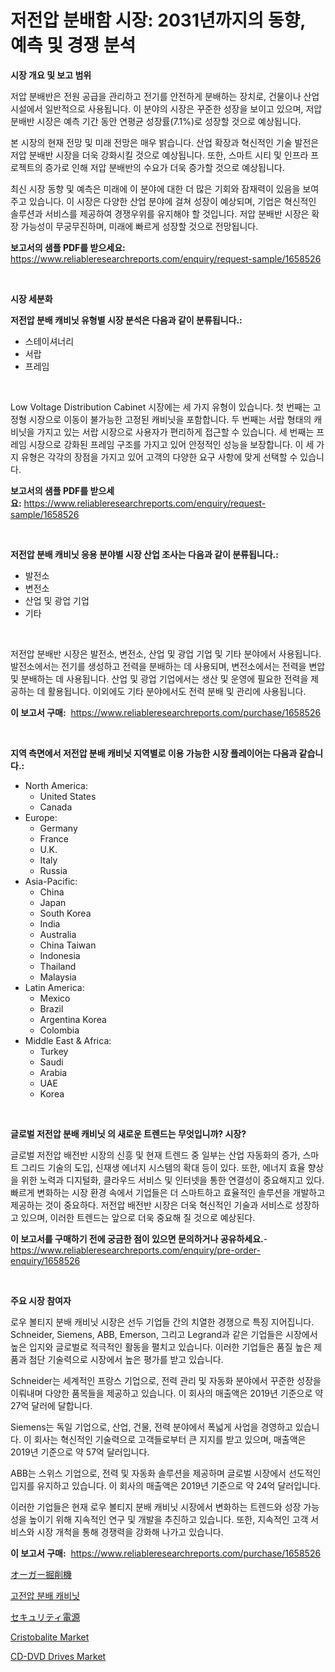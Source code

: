 <p><h1>저전압 분배함 시장: 2031년까지의 동향, 예측 및 경쟁 분석</h1></p><p><strong>시장 개요 및 보고 범위</strong></p>
<p><p>저압 분배반은 전원 공급을 관리하고 전기를 안전하게 분배하는 장치로, 건물이나 산업 시설에서 일반적으로 사용됩니다. 이 분야의 시장은 꾸준한 성장을 보이고 있으며, 저압 분배반 시장은 예측 기간 동안 연평균 성장률(7.1%)로 성장할 것으로 예상됩니다.</p><p>본 시장의 현재 전망 및 미래 전망은 매우 밝습니다. 산업 확장과 혁신적인 기술 발전은 저압 분배반 시장을 더욱 강화시킬 것으로 예상됩니다. 또한, 스마트 시티 및 인프라 프로젝트의 증가로 인해 저압 분배반의 수요가 더욱 증가할 것으로 예상됩니다.</p><p>최신 시장 동향 및 예측은 미래에 이 분야에 대한 더 많은 기회와 잠재력이 있음을 보여주고 있습니다. 이 시장은 다양한 산업 분야에 걸쳐 성장이 예상되며, 기업은 혁신적인 솔루션과 서비스를 제공하여 경쟁우위를 유지해야 할 것입니다. 저압 분배반 시장은 확장 가능성이 무궁무진하며, 미래에 빠르게 성장할 것으로 전망됩니다.</p></p>
<p><strong>보고서의 샘플 PDF를 받으세요:</strong> <a href="https://www.reliableresearchreports.com/enquiry/request-sample/1658526">https://www.reliableresearchreports.com/enquiry/request-sample/1658526</a></p>
<p>&nbsp;</p>
<p><strong>시장 세분화</strong></p>
<p><strong>저전압 분배 캐비닛 유형별 시장 분석은 다음과 같이 분류됩니다.:</strong></p>
<p><ul><li>스테이셔너리</li><li>서랍</li><li>프레임</li></ul></p>
<p>&nbsp;</p>
<p><p>Low Voltage Distribution Cabinet 시장에는 세 가지 유형이 있습니다. 첫 번째는 고정형 시장으로 이동이 불가능한 고정된 캐비닛을 포함합니다. 두 번째는 서랍 형태의 캐비닛을 가지고 있는 서랍 시장으로 사용자가 편리하게 접근할 수 있습니다. 세 번째는 프레임 시장으로 강화된 프레임 구조를 가지고 있어 안정적인 성능을 보장합니다. 이 세 가지 유형은 각각의 장점을 가지고 있어 고객의 다양한 요구 사항에 맞게 선택할 수 있습니다.</p></p>
<p><strong>보고서의 샘플 PDF를 받으세요:</strong>&nbsp;<a href="https://www.reliableresearchreports.com/enquiry/request-sample/1658526">https://www.reliableresearchreports.com/enquiry/request-sample/1658526</a></p>
<p>&nbsp;</p>
<p><strong> 저전압 분배 캐비닛 응용 분야별 시장 산업 조사는 다음과 같이 분류됩니다.:</strong></p>
<p><ul><li>발전소</li><li>변전소</li><li>산업 및 광업 기업</li><li>기타</li></ul></p>
<p>&nbsp;</p>
<p><p>저전압 분배반 시장은 발전소, 변전소, 산업 및 광업 기업 및 기타 분야에서 사용됩니다. 발전소에서는 전기를 생성하고 전력을 분배하는 데 사용되며, 변전소에서는 전력을 변압 및 분배하는 데 사용됩니다. 산업 및 광업 기업에서는 생산 및 운영에 필요한 전력을 제공하는 데 활용됩니다. 이외에도 기타 분야에서도 전력 분배 및 관리에 사용됩니다.</p></p>
<p><strong>이 보고서 구매:</strong>&nbsp; <a href="https://www.reliableresearchreports.com/purchase/1658526">https://www.reliableresearchreports.com/purchase/1658526</a></p>
<p>&nbsp;</p>
<p><strong>지역 측면에서 저전압 분배 캐비닛 지역별로 이용 가능한 시장 플레이어는 다음과 같습니다.:</strong></p>
<p><ul>
    <li>
        North America:
        <ul>
            <li>United States</li>
            <li>Canada</li>
        </ul>
    </li>
    <li>
        Europe:
        <ul>
            <li>Germany</li>
            <li>France</li>
            <li>U.K.</li>
            <li>Italy</li>
            <li>Russia</li>
        </ul>
    </li>
    <li>
        Asia-Pacific:
        <ul>
            <li>China</li>
            <li>Japan</li>
            <li>South Korea</li>
            <li>India</li>
            <li>Australia</li>
            <li>China Taiwan</li>
            <li>Indonesia</li>
            <li>Thailand</li>
            <li>Malaysia</li>
        </ul>
    </li>
    <li>
        Latin America:
        <ul>
            <li>Mexico</li>
            <li>Brazil</li>
            <li>Argentina Korea</li>
            <li>Colombia</li>
        </ul>
    </li>
    <li>
        Middle East & Africa:
        <ul>
            <li>Turkey</li>
            <li>Saudi</li>
            <li>Arabia</li>
            <li>UAE</li>
            <li>Korea</li>
        </ul>
    </li>
    </ul></p>
<p>&nbsp;</p>
<p><strong>글로벌 저전압 분배 캐비닛 의 새로운 트렌드는 무엇입니까? 시장?</strong></p>
<p><p>글로벌 저전압 배전반 시장의 신흥 및 현재 트렌드 중 일부는 산업 자동화의 증가, 스마트 그리드 기술의 도입, 신재생 에너지 시스템의 확대 등이 있다. 또한, 에너지 효율 향상을 위한 노력과 디지털화, 클라우드 서비스 및 인터넷을 통한 연결성이 중요해지고 있다. 빠르게 변화하는 시장 환경 속에서 기업들은 더 스마트하고 효율적인 솔루션을 개발하고 제공하는 것이 중요하다. 저전압 배전반 시장은 더욱 혁신적인 기술과 서비스로 성장하고 있으며, 이러한 트렌드는 앞으로 더욱 중요해 질 것으로 예상된다.</p></p>
<p><strong>이 보고서를 구매하기 전에 궁금한 점이 있으면 문의하거나 공유하세요.</strong>- <a href="https://www.reliableresearchreports.com/enquiry/pre-order-enquiry/1658526">https://www.reliableresearchreports.com/enquiry/pre-order-enquiry/1658526</a></p>
<p>&nbsp;</p>
<p><strong>주요 시장 참여자</strong></p>
<p><p>로우 볼티지 분배 캐비닛 시장은 선두 기업들 간의 치열한 경쟁으로 특징 지어집니다. Schneider, Siemens, ABB, Emerson, 그리고 Legrand과 같은 기업들은 시장에서 높은 입지와 글로벌로 적극적인 활동을 펼치고 있습니다. 이러한 기업들은 품질 높은 제품과 첨단 기술력으로 시장에서 높은 평가를 받고 있습니다.</p><p>Schneider는 세계적인 프랑스 기업으로, 전력 관리 및 자동화 분야에서 꾸준한 성장을 이뤄내며 다양한 품목들을 제공하고 있습니다. 이 회사의 매출액은 2019년 기준으로 약 27억 달러에 달합니다.</p><p>Siemens는 독일 기업으로, 산업, 건물, 전력 분야에서 폭넓게 사업을 경영하고 있습니다. 이 회사는 혁신적인 기술력으로 고객들로부터 큰 지지를 받고 있으며, 매출액은 2019년 기준으로 약 57억 달러입니다.</p><p>ABB는 스위스 기업으로, 전력 및 자동화 솔루션을 제공하며 글로벌 시장에서 선도적인 입지를 유지하고 있습니다. 이 회사의 매출액은 2019년 기준으로 약 24억 달러입니다.</p><p>이러한 기업들은 현재 로우 볼티지 분배 캐비닛 시장에서 변화하는 트렌드와 성장 가능성을 높이기 위해 지속적인 연구 및 개발을 추진하고 있습니다. 또한, 지속적인 고객 서비스와 시장 개척을 통해 경쟁력을 강화해 나가고 있습니다.</p></p>
<p><strong>이 보고서 구매:</strong>&nbsp;&nbsp;<a href="https://www.reliableresearchreports.com/purchase/1658526">https://www.reliableresearchreports.com/purchase/1658526</a></p>
<p><p><a href="https://github.com/zjkmgcs938405/Market-Research-Report-List-1/blob/main/132808213476.md">オーガー掘削機</a></p><p><a href="https://github.com/KellyLyncyh543964/Market-Research-Report-List-1/blob/main/436473712300.md">고전압 분배 캐비닛</a></p><p><a href="https://github.com/schmahlson/Market-Research-Report-List-1/blob/main/507792213479.md">セキュリティ電源</a></p><p><a href="https://unruly-ladybug-44b.notion.site/Cristobalite-Market-Share-Market-New-Trends-Analysis-Report-By-Type-By-Application-By-End-use-B-afde1d65c10f4b4cba2a5ab0155aee5c">Cristobalite Market</a></p><p><a href="https://github.com/vimar16th/Market-Research-Report-List-3/blob/main/cd-dvd-drives-market.md">CD-DVD Drives Market</a></p></p>
